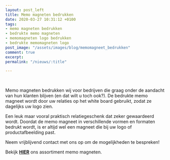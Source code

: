 ```yaml
---
layout: post_left
title: Memo magneten bedrukken
date: 2020-03-27 10:31:12 +0100
tags:
- memo magneten bedrukken
- bedrukte memo magneten
- memomagneten logo bedrukken
- bedrukte memomagneten logo
post_image: "/assets/images/blog/memomagneet_bedrukken"
comment: true
excerpt: 
permalink: "/nieuws/:title"

---
```

<br>  
<p>Memo magneten bedrukken wij voor bedrijven die graag onder de aandacht van hun klanten blijven (en dat wilt u toch ook?). De bedrukte memo magneet wordt door uw relaties op het white board gebruikt, zodat ze dagelijks uw logo zien.<p>  
<p>Een leuk maar vooral praktisch relatiegeschenk dat zeker gewaardeerd wordt. Doordat de memo magneet in verschillende vormen en formaten bedrukt wordt, is er altijd wel een magneet die bij uw logo of productafbeelding past.</p>  
<p> Neem vrijblijvend contact met ons op om de mogelijkheden te bespreken!</p> 

<p>Bekijk <a class="blue" title="memo magneten bedrukken" href="https://www.allpremiums.nl/whiteboard-magneten-bedrukken"><strong>HIER</strong></a> ons assortiment memo magneten.</p>
